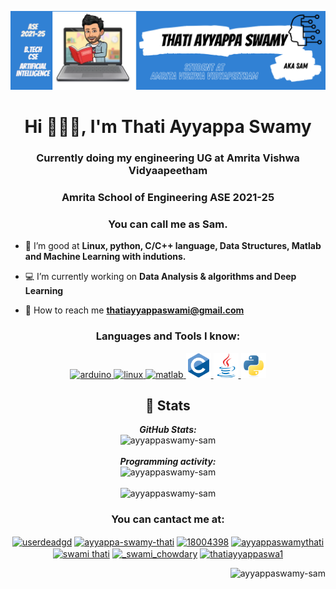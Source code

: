 ![AyyappaSwamy-Sam Banner Image](https://github.com/AyyappaSwamy-Sam/AyyappaSwamy-Sam/blob/034a6eaf15a3bc38a1973cfcb600b1cf458e2edb/ayyappaswamy.png)

<h1 align="center">Hi 👨🏻‍🎓, I'm Thati Ayyappa Swamy</h1>

<h3 align="center">Currently doing my engineering UG at Amrita Vishwa Vidyaapeetham</h3>

<h3 align="center">Amrita School of Engineering ASE 2021-25</h3>

<h3 align="center">You can call me as Sam.</h3> 

- 📖 I’m good at **Linux, python, C/C++ language, Data Structures, Matlab and Machine Learning with indutions.**

- 💻 I’m currently working on **Data Analysis & algorithms and Deep Learning**

- 📝 How to reach me **thatiayyappaswami@gmail.com** 

<!--[![Instagram Badge](https://img.shields.io/badge/-_swami_chowdary-e4405f?style=flat-square&logo=Instagram&logoColor=white&link=https://www.instagram.com/_swami_chowdary/)](https://www.instagram.com/_swami_chowdary/)
[![Gmail Badge](https://img.shields.io/badge/-thatiayyappaswami@gmail.com-d14836?style=flat-square&logo=Gmail&logoColor=white&link=mailto:thatiayyappaswami@gmail.com)](mailto:thatiayyappaswami@gmail.com)-->

<h3 align="center">Languages and Tools I know:</h3>
<p align="center"> 
<!-- <a href="https://git-scm.com/" target="_blank" rel="noreferrer"> <img src="https://www.vectorlogo.zone/logos/git-scm/git-scm-icon.svg" alt="git" width="40" height="40"/> </a> -->
<a href="https://www.arduino.cc/" target="_blank" rel="noreferrer"> <img src="https://cdn.worldvectorlogo.com/logos/arduino-1.svg" alt="arduino" width="40" height="40"/> </a> 
<a href="https://www.linux.org/" target="_blank" rel="noreferrer"> <img src="[https://raw.githubusercontent.com/devicons/devicon/master/icons/linux/linux-original.svg](https://www.linux.org/images/logo.png)" alt="linux" width="40" height="40"/> </a>
<a href="https://www.mathworks.com/" target="_blank" rel="noreferrer"> <img src="https://upload.wikimedia.org/wikipedia/commons/2/21/Matlab_Logo.png" alt="matlab" width="40" height="40"/> </a> 
<a href="https://www.cprogramming.com/" target="_blank" rel="noreferrer"> <img src="https://raw.githubusercontent.com/devicons/devicon/master/icons/c/c-original.svg" alt="c" width="40" height="40"/> </a> 
<a href="https://www.java.com" target="_blank" rel="noreferrer"> <img src="https://raw.githubusercontent.com/devicons/devicon/master/icons/java/java-original.svg" alt="java" width="40" height="40"/> </a>
<a href="https://www.python.org" target="_blank" rel="noreferrer"> <img src="https://raw.githubusercontent.com/devicons/devicon/master/icons/python/python-original.svg" alt="python" width="40" height="40"/> </a>
<!-- <a href="https://pandas.pydata.org/" target="_blank" rel="noreferrer"> <img src="https://raw.githubusercontent.com/devicons/devicon/2ae2a900d2f041da66e950e4d48052658d850630/icons/pandas/pandas-original.svg" alt="pandas" width="40" height="40"/> </a>  -->
</p>

<h2 align="center">👀 Stats</h2>
<div>
  <p align="center">
  <b><em>GitHub Stats:</em></b> <br/>
   <img src="https://github-readme-streak-stats.herokuapp.com/?user=ayyappaswamy-sam&" alt="ayyappaswamy-sam" /> <br/><br/>
  <b><em>Programming activity:</em></b> <br/>
   <img src="https://github-readme-stats.vercel.app/api/top-langs?username=ayyappaswamy-sam&show_icons=true&locale=en&layout=compact" alt="ayyappaswamy-sam" /><br/><br/>
   <img src="https://github-readme-stats.vercel.app/api?username=ayyappaswamy-sam&show_icons=true&locale=en" alt="ayyappaswamy-sam" />
  </p>
</div>


<h3 align="center">You can cantact me at:</h3>
<p align="center">
<a href="https://twitter.com/userdeadgd" target="blank"><img align="center" src="https://raw.githubusercontent.com/rahuldkjain/github-profile-readme-generator/master/src/images/icons/Social/twitter.svg" alt="userdeadgd" height="30" width="40" /></a>
<a href="https://linkedin.com/in/ayyappa-swamy-thati" target="blank"><img align="center" src="https://raw.githubusercontent.com/rahuldkjain/github-profile-readme-generator/master/src/images/icons/Social/linked-in-alt.svg" alt="ayyappa-swamy-thati" height="30" width="40" /></a>
<a href="https://stackoverflow.com/users/18004398" target="blank"><img align="center" src="https://raw.githubusercontent.com/rahuldkjain/github-profile-readme-generator/master/src/images/icons/Social/stack-overflow.svg" alt="18004398" height="30" width="40" /></a>
<a href="https://kaggle.com/ayyappaswamythati" target="blank"><img align="center" src="https://raw.githubusercontent.com/rahuldkjain/github-profile-readme-generator/master/src/images/icons/Social/kaggle.svg" alt="ayyappaswamythati" height="30" width="40" /></a>
<a href="https://fb.com/swami thati" target="blank"><img align="center" src="https://raw.githubusercontent.com/rahuldkjain/github-profile-readme-generator/master/src/images/icons/Social/facebook.svg" alt="swami thati" height="30" width="40" /></a>
<a href="https://instagram.com/_swami_chowdary" target="blank"><img align="center" src="https://raw.githubusercontent.com/rahuldkjain/github-profile-readme-generator/master/src/images/icons/Social/instagram.svg" alt="_swami_chowdary" height="30" width="40" /></a>
<a href="https://www.hackerrank.com/thatiayyappaswa1" target="blank"><img align="center" src="https://raw.githubusercontent.com/rahuldkjain/github-profile-readme-generator/master/src/images/icons/Social/hackerrank.svg" alt="thatiayyappaswa1" height="30" width="40" /></a>
</p>

<p align="right"> <img src="https://komarev.com/ghpvc/?username=ayyappaswamy-sam&label=Profile%20views&color=0e75b6&style=flat" alt="ayyappaswamy-sam" /> </p>
